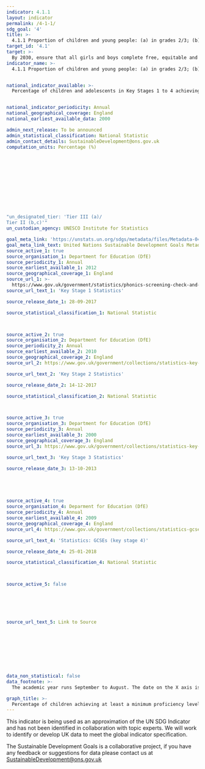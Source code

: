 ```yaml
---
indicator: 4.1.1
layout: indicator
permalink: /4-1-1/
sdg_goal: '4'
title: >-
  4.1.1 Proportion of children and young people: (a) in grades 2/3; (b) at the end of primary; and (c) at the end of lower secondary achieving at least a minimum proficiency level in (i) reading and (ii) mathematics, by sex
target_id: '4.1'
target: >-
  By 2030, ensure that all girls and boys complete free, equitable and quality primary and secondary education leading to relevant and effective learning outcomes
indicator_name: >-
  4.1.1 Proportion of children and young people: (a) in grades 2/3; (b) at the end of primary; and (c) at the end of lower secondary achieving at least a minimum proficiency level in (i) reading and (ii) mathematics, by sex


national_indicator_available: >-
  Percentage of children and adolescents in Key Stages 1 to 4 achieving at least a minimum proficiency level in English and Mathematics


national_indicator_periodicity: Annual
national_geographical_coverage: England
national_earliest_available_data: 2000

admin_next_release: To be announced
admin_statistical_classification: National Statistic
admin_contact_details: SustainableDevelopment@ons.gov.uk
computation_units: Percentage (%)












"un_designated_tier: 'Tier III (a)/
Tier II (b,c)'"
un_custodian_agency: UNESCO Institute for Statistics 

goal_meta_link: 'https://unstats.un.org/sdgs/metadata/files/Metadata-04-01-01.pdf'
goal_meta_link_text: United Nations Sustainable Development Goals Metadata (PDF 211 KB)
source_active_1: true
source_organisation_1: Department for Education (DfE)
source_periodicity_1: Annual
source_earliest_available_1: 2012
source_geographical_coverage_1: England
source_url_1: >-
  https://www.gov.uk/government/statistics/phonics-screening-check-and-key-stage-1-assessments-england-2016
source_url_text_1: 'Key Stage 1 Statistics'

source_release_date_1: 28-09-2017

source_statistical_classification_1: National Statistic



source_active_2: true
source_organisation_2: Department for Education (DfE)
source_periodicity_2: Annual
source_earliest_available_2: 2010
source_geographical_coverage_2: England
source_url_2: https://www.gov.uk/government/collections/statistics-key-stage-2

source_url_text_2: 'Key Stage 2 Statistics'

source_release_date_2: 14-12-2017

source_statistical_classification_2: National Statistic



source_active_3: true
source_organisation_3: Department for Education (DfE)
source_periodicity_3: Annual
source_earliest_available_3: 2000
source_geographical_coverage_3: England
source_url_3: https://www.gov.uk/government/collections/statistics-key-stage-3

source_url_text_3: 'Key Stage 3 Statistics'

source_release_date_3: 13-10-2013





source_active_4: true
source_organisation_4: Deparment for Education (DfE)
source_periodicity_4: Annual
source_earliest_available_4: 2009
source_geographical_coverage_4: England
source_url_4: https://www.gov.uk/government/collections/statistics-gcses-key-stage-4

source_url_text_4: 'Statistics: GCSEs (key stage 4)'

source_release_date_4: 25-01-2018

source_statistical_classification_4: National Statistic



source_active_5: false






source_url_text_5: Link to Source









data_non_statistical: false
data_footnote: >-
  The academic year runs September to August. The date on the X axis is the start of the academic year

graph_title: >-
  Percentage of children achieving at least a minimum proficiency level in reading and mathematics
---
```

This indicator is being used as an approximation of the UN SDG Indicator and has not been identified in collaboration with topic experts. We will work to identify or develop UK data to meet the global indicator specification. 
  
The Sustainable Development Goals is a collaborative project, if you have any feedback or suggestions for data please contact us at <SustainableDevelopment@ons.gov.uk>

